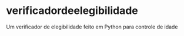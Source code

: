 # verificadordeelegibilidade

Um verificador de elegibilidade feito em Python para controle de idade
